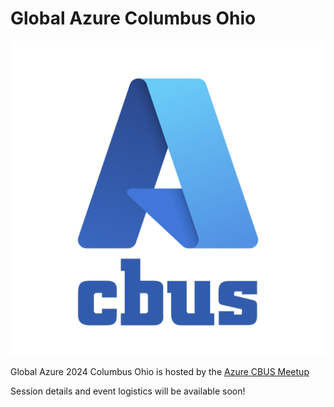 # Global Azure Columbus Ohio

[![Louisivlle Azure Meetup](AzureCBUS.png "RSVP")](https://www.meetup.com/central-ohio-azure/events/299187312/)

Global Azure 2024 Columbus Ohio is hosted by the [Azure CBUS Meetup](https://www.meetup.com/central-ohio-azure/)

Session details and event logistics will be available soon!